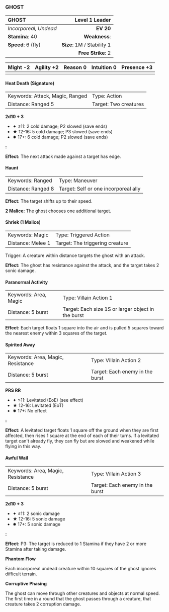 ### GHOST

| GHOST                 |         **Level 1 Leader** |
| :-------------------- | -------------------------: |
| *Incorporeal, Undead* |                  **EV 20** |
| **Stamina**: 40       |              **Weakness**: |
| **Speed**: 6 (fly)    | **Size**: 1M / Stability 1 |
|                       |         **Free Strike**: 2 |

| **Might** -2 | **Agility** +2 | **Reason** 0 | **Intuition** 0 | **Presence** +3 |
| ------------ | -------------- | ------------ | --------------- | --------------- |
|              |                |              |                 |                 |

#### Heat Death (Signature)

|                                 |                       |
| :------------------------------ | :-------------------- |
| Keywords: Attack, Magic, Ranged | Type: Action          |
| Distance: Ranged 5              | Target: Two creatures |

**2d10 + 3**

- ✦ ≤11: 2 cold damage; P2 slowed (save ends)
- ★ 12-16: 5 cold damage; P3 slowed (save ends)
- ✸ 17+: 6 cold damage; P2 slowed (save ends)

**:**

**Effect:** The next attack made against a target has edge.

#### Haunt

|                    |                                      |
| :----------------- | :----------------------------------- |
| Keywords: Ranged   | Type: Maneuver                       |
| Distance: Ranged 8 | Target: Self or one incorporeal ally |

**Effect:** The target shifts up to their speed.

**2 Malice:** The ghost chooses one additional target.

#### Shriek (1 Malice)

|                   |                                 |
| :---------------- | :------------------------------ |
| Keywords: Magic   | Type: Triggered Action          |
| Distance: Melee 1 | Target: The triggering creature |

Trigger: A creature within distance targets the ghost with an attack.

**Effect:** The ghost has resistance against the attack, and the target takes 2 sonic damage.

#### Paranormal Activity

|                       |                                                    |
| :-------------------- | :------------------------------------------------- |
| Keywords: Area, Magic | Type: Villain Action 1                             |
| Distance: 5 burst     | Target: Each size 1S or larger object in the burst |

**Effect:** Each target floats 1 square into the air and is pulled 5 squares toward the nearest enemy within 3 squares of the target.

#### Spirited Away

|                                   |                                 |
| :-------------------------------- | :------------------------------ |
| Keywords: Area, Magic, Resistance | Type: Villain Action 2          |
| Distance: 5 burst                 | Target: Each enemy in the burst |

**PRS RR**

- ✦ ≤11: Levitated (EoE) (see effect)
- ★ 12-16: Levitated (EoT)
- ✸ 17+: No effect

**:**

**Effect:** A levitated target floats 1 square off the ground when they are first affected, then rises 1 square at the end of each of their turns. If a levitated target can't already fly, they can fly but are slowed and weakened while flying in this way.

#### Awful Wail

|                                   |                                 |
| :-------------------------------- | :------------------------------ |
| Keywords: Area, Magic, Resistance | Type: Villain Action 3          |
| Distance: 5 burst                 | Target: Each enemy in the burst |

**2d10 + 3**

- ✦ ≤11: 2 sonic damage
- ★ 12-16: 5 sonic damage
- ✸ 17+: 5 sonic damage

**:**

**Effect:** P3: The target is reduced to 1 Stamina if they have 2 or more Stamina after taking damage.

**Phantom Flow**

Each incorporeal undead creature within 10 squares of the ghost ignores difficult terrain.

**Corruptive Phasing**

The ghost can move through other creatures and objects at normal speed. The first time in a round that the ghost passes through a creature, that creature takes 2 corruption damage.
